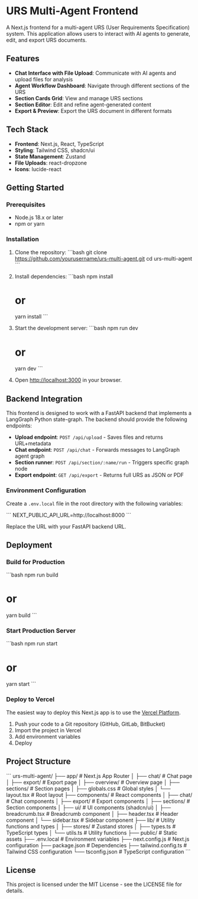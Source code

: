 # URS Multi-Agent Frontend

A Next.js frontend for a multi-agent URS (User Requirements Specification) system. This application allows users to interact with AI agents to generate, edit, and export URS documents.

## Features

- **Chat Interface with File Upload**: Communicate with AI agents and upload files for analysis
- **Agent Workflow Dashboard**: Navigate through different sections of the URS
- **Section Cards Grid**: View and manage URS sections
- **Section Editor**: Edit and refine agent-generated content
- **Export & Preview**: Export the URS document in different formats

## Tech Stack

- **Frontend**: Next.js, React, TypeScript
- **Styling**: Tailwind CSS, shadcn/ui
- **State Management**: Zustand
- **File Uploads**: react-dropzone
- **Icons**: lucide-react

## Getting Started

### Prerequisites

- Node.js 18.x or later
- npm or yarn

### Installation

1. Clone the repository:
   \`\`\`bash
   git clone https://github.com/yourusername/urs-multi-agent.git
   cd urs-multi-agent
   \`\`\`

2. Install dependencies:
   \`\`\`bash
   npm install
   # or
   yarn install
   \`\`\`

3. Start the development server:
   \`\`\`bash
   npm run dev
   # or
   yarn dev
   \`\`\`

4. Open [http://localhost:3000](http://localhost:3000) in your browser.

## Backend Integration

This frontend is designed to work with a FastAPI backend that implements a LangGraph Python state-graph. The backend should provide the following endpoints:

- **Upload endpoint**: `POST /api/upload` - Saves files and returns URL+metadata
- **Chat endpoint**: `POST /api/chat` - Forwards messages to LangGraph agent graph
- **Section runner**: `POST /api/section/:name/run` - Triggers specific graph node
- **Export endpoint**: `GET /api/export` - Returns full URS as JSON or PDF

### Environment Configuration

Create a `.env.local` file in the root directory with the following variables:

\`\`\`
NEXT_PUBLIC_API_URL=http://localhost:8000
\`\`\`

Replace the URL with your FastAPI backend URL.

## Deployment

### Build for Production

\`\`\`bash
npm run build
# or
yarn build
\`\`\`

### Start Production Server

\`\`\`bash
npm run start
# or
yarn start
\`\`\`

### Deploy to Vercel

The easiest way to deploy this Next.js app is to use the [Vercel Platform](https://vercel.com).

1. Push your code to a Git repository (GitHub, GitLab, BitBucket)
2. Import the project in Vercel
3. Add environment variables
4. Deploy

## Project Structure

\`\`\`
urs-multi-agent/
├── app/                  # Next.js App Router
│   ├── chat/             # Chat page
│   ├── export/           # Export page
│   ├── overview/         # Overview page
│   ├── sections/         # Section pages
│   ├── globals.css       # Global styles
│   └── layout.tsx        # Root layout
├── components/           # React components
│   ├── chat/             # Chat components
│   ├── export/           # Export components
│   ├── sections/         # Section components
│   ├── ui/               # UI components (shadcn/ui)
│   ├── breadcrumb.tsx    # Breadcrumb component
│   ├── header.tsx        # Header component
│   └── sidebar.tsx       # Sidebar component
├── lib/                  # Utility functions and types
│   ├── stores/           # Zustand stores
│   ├── types.ts          # TypeScript types
│   └── utils.ts          # Utility functions
├── public/               # Static assets
├── .env.local            # Environment variables
├── next.config.js        # Next.js configuration
├── package.json          # Dependencies
├── tailwind.config.ts    # Tailwind CSS configuration
└── tsconfig.json         # TypeScript configuration
\`\`\`

## License

This project is licensed under the MIT License - see the LICENSE file for details.
